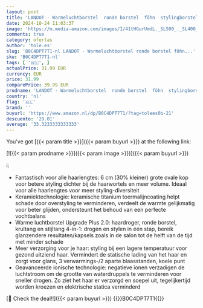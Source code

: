 ```yaml
---
layout: post
title: 'LANDOT - Warmeluchtborstel  ronde borstel  föhn  stylingborstel  föhnborstel: one-step haardroger en volumiser plus - ionen-heteluchtborstel  volumeborstel  heteluchtkam en styler'
date: 2024-10-24 11:03:37
image: 'https://m.media-amazon.com/images/I/41tHGurUmdL._SL500_._SL400_.jpg'
comments: true
category: ofertas
author: 'tole.es'
slug: 'B0C4DPT7T1-nl LANDOT - Warmeluchtborstel ronde borstel föhn...'
sku: 'B0C4DPT7T1-nl'
tags: [ '🇳🇱', ]
actualPrice: 31.99 EUR
currency: EUR
price: 31.99
comparePrice: 39.99 EUR
prodname: 'LANDOT - Warmeluchtborstel  ronde borstel  föhn  stylingborstel  föhnborstel: one-step haardroger en volumiser plus - ionen-heteluchtborstel  volumeborstel  heteluchtkam en styler'
country: 'nl'
flag: '🇳🇱'
brand: ''
buyurl: 'https://www.amazon.nl/dp/B0C4DPT7T1/?tag=tolees0b-21'
descuento: '20.01'
average: '33.3233333333333'
---
```


You've got [{{< param title >}}]({{< param buyurl >}}) at the following link:

[![{{< param prodname >}}]({{< param image >}})]({{< param buyurl >}})

ℹ️:

- Fantastisch voor alle haarlengtes: 6 cm (30% kleiner) grote ovale kop voor betere styling dichter bij de haarwortels en meer volume. Ideaal voor alle haarlengtes voor meer styling-diversiteit
- Keramiektechnologie: keramische titanium toermalijncoating helpt schade door overstyling te verminderen, verdeelt de warmte gelijkmatig voor beter glijden, ondersteunt het behoud van een perfecte vochtbalans
- Warme luchtborstel Upgrade Plus 2.0: haardroger, ronde borstel, krultang en stijltang 4-in-1: drogen en stylen in één stap, bereik glanzendere resultaten/kapsels zoals in de salon tot de helft van de tijd met minder schade
- Meer verzorging voor je haar: styling bij een lagere temperatuur voor gezond uitziend haar. Vermindert de statische lading van het haar en zorgt voor glans, 3 verwarmings-/2 aparte blaasstanden, koele punt
- Geavanceerde ionische technologie: negatieve ionen verzadigen de luchtstroom om de grootte van waterdruppels te verminderen voor sneller drogen. Zo ziet het haar er verzorgd en soepel uit, tegelijkertijd worden kroezen en elektrische statica verminderd

[🛒 Check the deal!!]({{< param buyurl >}})
{{<world>}}B0C4DPT7T1{{</world>}}
